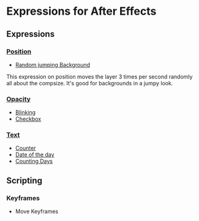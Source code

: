 # Expressions for After Effects

## Expressions

### [Position](../main/Expressions/Position)
- [Random jumping Background](../main/Expressions/Position/randomJumpingBackground.js)

This expression on position moves the layer 3 times per second randomly all about the compsize. It's good for backgrounds in a jumpy look.

### [Opacity](../main/Expressions/Opacity)
- [Blinking](../main/Expressions/Opacity/blinking.js)
- [Checkbox](../main/Expressions/Opacity/checkbox.js)

### [Text](../main/Expressions/Text)
- [Counter](../main/Expressions/Text/counter.js)
- [Date of the day](../main/Expressions/Text/date.js)
- [Counting Days](../main/Expressions/Text/dateCounter.js)

## Scripting

### Keyframes
- Move Keyframes